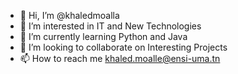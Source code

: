 - 👋 Hi, I’m @khaledmoalla
- 👀 I’m interested in IT and New Technologies
- 🌱 I’m currently learning Python and Java
- 💞️ I’m looking to collaborate on Interesting Projects
- 📫 How to reach me khaled.moalle@ensi-uma.tn

<!---
khaledmoalla/khaledmoalla is a ✨ special ✨ repository because its `README.md` (this file) appears on your GitHub profile.
You can click the Preview link to take a look at your changes.
--->
